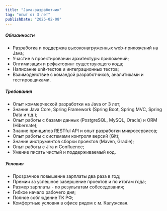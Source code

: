 ```yaml
---
title: "Java-разработчик"
tag: "опыт от 3 лет"
publishDate: "2025-02-08"
---
```


##### Обязанности

- Разработка и поддержка высоконагруженных web-приложений на Java;
- Участие в проектировании архитектуры приложений;
- Оптимизация и рефакторинг существующего кода;
- Написание unit-тестов и интеграционных тестов;
- Взаимодействие с командой разработчиков, аналитиками и тестировщиками.

##### Требования

- Опыт коммерческой разработки на Java от 3 лет;
- Знание Java Core, Spring Framework (Spring Boot, Spring MVC, Spring Data и т.д.);
- Опыт работы с базами данных (PostgreSQL, MySQL, Oracle) и ORM (Hibernate);
- Знание принципов RESTful API и опыт разработки микросервисов;
- Опыт работы с системами контроля версий (Git);
- Знание инструментов сборки проектов (Maven, Gradle);
- Опыт работы с Jira и Confluence;
- Умение писать чистый и поддерживаемый код.

##### Условия

- Прозрачное повышение зарплаты два раза в год;
- Премии за успешное завершение проектов и по итогам года;
- Размер зарплаты - по результатам собеседования;
- Гибкое начало рабочего дня;
- Полное соблюдение ТК РФ;
- Комфортные условия в офисе рядом с м. Калужская.